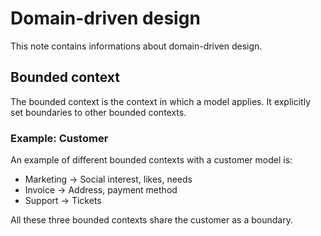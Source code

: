# Domain-driven design

This note contains informations about domain-driven design.

## Bounded context

The bounded context is the context in which a model applies. It explicitly set boundaries to other bounded contexts.

### Example: Customer

An example of different bounded contexts with a customer model is:

* Marketing -> Social interest, likes, needs
* Invoice -> Address, payment method
* Support -> Tickets

All these three bounded contexts share the customer as a boundary.